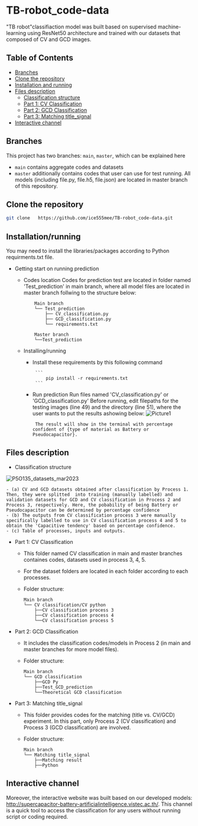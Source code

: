 # TB-robot_code-data
"TB robot"classifiaction model was built based on supervised machine-learning using ResNet50 architecture and trained with our datasets that composed of CV and GCD images. 



## Table of Contents
- [Branches](#branches)
- [Clone the repository](#Clone-the-repository)
- [Installation and running](#installation-and-running)
- [Files description](#files-description)
	- [Classification structure](#classificatio-structure)
    - [Part 1: CV Classification](#part-1-CV-Classification)
	- [Part 2: GCD Classification](#part-2-GCD-Classification)
	- [Part 3: Matching title_signal](#part-3-Matching-title_signal)
- [Interactive channel](#Interactive-channel)

## Branches

This project has two branches: `main`, `master`, which can be explained here

* `main` contains aggregate codes and datasets
* `master` additionally contains codes that user can use for test running. All models (including file.py, file.h5, file.json) are located in master branch of this repository. 


## Clone the repository
```bash
git clone   https://github.com/ice555mee/TB-robot_code-data.git
```

## Installation/running
You may need to install the libraries/packages according to Python requirments.txt file.

* Getting start on running prediction
  * Codes location 
  	Codes for prediction test are located in folder named 'Test_prediction' in main branch, where all model files are located in master branch follwing to the structure below: 
	```
		Main branch
		└── Test_prediction
		  	├── CV_classification.py
		 	├── GCD_classification.py
		  	└── requirements.txt
		
		Master branch
		└──Test_prediction   	
	```


  * Installing/running
  	 * Install these requirements by this following command
  	 
  			```
				pip install -r requirements.txt
			```
	 * Run prediction 
		Run files named 'CV_classification.py' or 'GCD_classification.py'
			Before running, edit filepaths for the testing images (line 49) and the directory (line 51), where the user wants to put the results ashowing below:
![Picture1](https://user-images.githubusercontent.com/120438949/226878251-15ce403e-4435-452c-b46a-f17846f2f700.png)

			The result will show in the terminal with percentage confident of {type of material as Battery or Pseudocapacitor}.

## Files description

* Classification structure

![P5O135_datasets_mar2023](https://user-images.githubusercontent.com/120438949/226878156-5698bba7-d529-4823-a296-f0ae6583fe30.png)

	- (a) CV and GCD datasets obtained after classification by Process 1. Then, they were splitted  into training (manually labelled) and validation datasets for GCD and CV classification in Process 2 and Process 3, respectively. Here, the pobability of being Battery or Pseudocapacitor can be determined by percentage confidence
	- (b) The outputs from CV classification process 3 were manually specifically labelled to use in CV classification process 4 and 5 to obtain the 'Capacitive tendency' based on percentage confidence. 
	- (c) Table of processes, inputs and outputs.

* Part 1: CV Classification
	-	This folder named CV classification in main and master branches containes codes, datasets used in process 3, 4, 5.
	-	For the dataset folders are located in each folder according to each processes. 
	-	Folder structure:

		```
		Main branch
		└── CV classification/CV python
		  	├──CV classification process 3
			├──CV classification process 4
		  	└──CV classification process 5
		```

* Part 2: GCD Classification
	-	It includes the classification codes/models in Process 2 (in main and master branches for more model files).
	-	Folder structure:
	
		```
		Main branch
		└── GCD classification
		  	├──GCD Py
			├──Test_GCD_prediction
		  	└──Theoretical GCD classification
		```


* Part 3: Matching title_signal
	-	This folder provides codes for the matching (title vs. CV/GCD) experiment. In this part, only Process 2 (CV classification) and Process 3 (GCD classification) are involved.
	-	Folder structure:
	
		```
		Main branch
		└── Matching title_signal
		  	├──Matching result
			├──Python  	
		```


## Interactive channel
 Moreover, the interactive website was built based on our developed models: 
 http://supercapacitor-battery-artificialintelligence.vistec.ac.th/. 
 This channel is a quick tool to access the classification for any users without running script or coding required.




